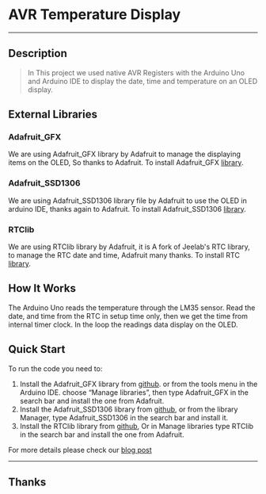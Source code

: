 # AVR Temperature Display
----
## Description

> In This project we used native AVR Registers with the Arduino Uno and Arduino IDE to display the date, time and temperature on an OLED display.

## External Libraries

### Adafruit_GFX
We are using Adafruit_GFX library by Adafruit to manage the displaying items on the OLED, So thanks to Adafruit. To install Adafruit_GFX [library](https://github.com/adafruit/Adafruit-GFX-Library).

### Adafruit_SSD1306
We are using Adafruit_SSD1306 library file by Adafruit to use the OLED in arduino IDE, thanks again to Adafruit. To install Adafruit_SSD1306 [library](https://github.com/adafruit/Adafruit_SSD1306).

### RTClib
We are using RTClib library by Adafruit, it is A fork of Jeelab's RTC library, to manage the RTC date and time, Adafruit many thanks. To install RTC [library](https://github.com/adafruit/RTClib).

## How It Works

The Arduino Uno reads the temperature through the LM35 sensor. Read the date, and time from the RTC in setup time only, then we get the time from internal timer clock. In the loop the readings data display on the OLED.
   
## Quick Start

To run the code you need to:

 1. Install the Adafruit_GFX library from [github](https://github.com/adafruit/Adafruit-GFX-Library). or from the tools menu in the Arduino IDE. choose “Manage libraries”, then type Adafruit_GFX in the search bar and install the one from Adafruit.
 2. Install the Adafruit_SSD1306 library from [github](https://github.com/adafruit/Adafruit_SSD1306), or from the library Manager, type Adafruit_SSD1306 in the search bar and install it.
 3.	Install the RTClib library from [github](https://github.com/adafruit/RTClib), Or in Manage libraries type RTClib in the search bar and install the one from Adafruit.

For more details please check our [blog post](https://www.the-diy-life.co/2019/09/03/temperature-display/)

----
## Thanks
